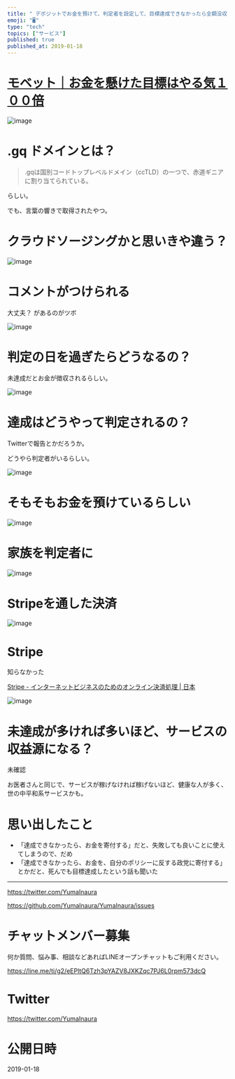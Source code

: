 ```yaml
---
title: " デポジットでお金を預けて、判定者を設定して、目標達成できなかったら全額没収！ ( @nodenodenode1 on Twitter ) "
emoji: "🖥"
type: "tech"
topics: ["サービス"]
published: true
published_at: 2019-01-18
---
```



# [モベット｜お金を懸けた目標はやる気１００倍](https://www.mobet.gq/)

![image](https://user-images.githubusercontent.com/13635059/51376591-0b25c580-1b4c-11e9-8fdc-0ef3f7ed539e.png)

# .gq ドメインとは？

>.gqは国別コードトップレベルドメイン（ccTLD）の一つで、赤道ギニアに割り当てられている。

らしい。

でも、言葉の響きで取得されたやつ。

# クラウドソージングかと思いきや違う？

![image](https://user-images.githubusercontent.com/13635059/51376628-209aef80-1b4c-11e9-93ff-1fa8b4b776dc.png)

# コメントがつけられる

大丈夫？ があるのがツボ

![image](https://user-images.githubusercontent.com/13635059/51376653-2f81a200-1b4c-11e9-9f69-b96ef49c96cd.png)

# 判定の日を過ぎたらどうなるの？

未達成だとお金が徴収されるらしい。

![image](https://user-images.githubusercontent.com/13635059/51376701-4b854380-1b4c-11e9-8068-545bcc29a1e2.png)

# 達成はどうやって判定されるの？

Twitterで報告とかだろうか。

どうやら判定者がいるらしい。

![image](https://user-images.githubusercontent.com/13635059/51376725-62c43100-1b4c-11e9-982a-eff7c2f02a9c.png)

# そもそもお金を預けているらしい

![image](https://user-images.githubusercontent.com/13635059/51376745-6e175c80-1b4c-11e9-89e6-2caf081fd684.png)

# 家族を判定者に

![image](https://user-images.githubusercontent.com/13635059/51376767-7a9bb500-1b4c-11e9-8f24-81bde86899f9.png)

# Stripeを通した決済

![image](https://user-images.githubusercontent.com/13635059/51376779-84bdb380-1b4c-11e9-9187-a6eefac6f677.png)

# Stripe

知らなかった

[Stripe - インターネットビジネスのためのオンライン決済処理 | 日本](https://stripe.com/jp)

![image](https://user-images.githubusercontent.com/13635059/51376796-8dae8500-1b4c-11e9-99fe-eb069a66033a.png)

# 未達成が多ければ多いほど、サービスの収益源になる？

未確認

お医者さんと同じで、サービスが稼げなければ稼げないほど、健康な人が多く、世の中平和系サービスかも。

# 思い出したこと

- 「達成できなかったら、お金を寄付する」だと、失敗しても良いことに使えてしまうので、だめ
- 「達成できなかったら、お金を、自分のポリシーに反する政党に寄付する」とかだと、死んでも目標達成したという話も聞いた

---

https://twitter.com/YumaInaura

https://github.com/YumaInaura/YumaInaura/issues








<!-- Update From Qiita API -->

# チャットメンバー募集


何か質問、悩み事、相談などあればLINEオープンチャットもご利用ください。

https://line.me/ti/g2/eEPltQ6Tzh3pYAZV8JXKZqc7PJ6L0rpm573dcQ





# Twitter


https://twitter.com/YumaInaura


<!-- Update From Qiita API -->



# 公開日時

2019-01-18
